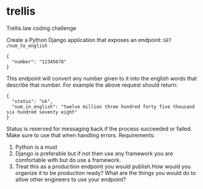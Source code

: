 # trellis
Trellis.law coding challenge

Create a Python Django application that exposes an endpoint:
`GET /num_to_english`
```
{
  "number": "12345678"
}
```

This endpoint will convert any number given to it into the english words that describe that
number. For example the above request should return:
```
{
  "status": "ok",
  "num_in_english": "twelve million three hundred forty five thousand six hundred seventy eight"
}
```
Status is reserved for messaging back if the process succeeded or failed. Make sure to use that
when handling errors.
Requirements:
1. Python is a must
2. Django is preferable but if not then use any framework you are comfortable with but do
use a framework.
3. Treat this as a production endpoint you would publish.How would you organize it to be
production ready? What are the things you would do to allow other engineers to use your
endpoint?
